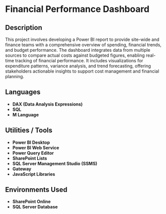 
<h1> Financial Performance Dashboard</h1>


<h2>Description</h2>
This project involves developing a Power BI report to provide site-wide and finance teams with a comprehensive overview of spending, financial trends, and budget performance. The dashboard integrates data from multiple sources to compare actual costs against budgeted figures, enabling real-time tracking of financial performance. It includes visualizations for expenditure patterns, variance analysis, and trend forecasting, offering stakeholders actionable insights to support cost management and financial planning.
<br />


<h2>Languages</h2>

- <b>DAX (Data Analysis Expressions)</b> 
- <b>SQL</b>
- <b>M Language</b>

<h2>Utilities / Tools</h2>

- <b>Power BI Desktop</b> 
- <b>Power BI Web Service</b>
- <b>Power Query Editor </b>
- <b>SharePoint Lists</b>
- <b>SQL Server Management Studio (SSMS)</b>
- <b>Gateway </b>
- <b>JavaScript Libraries</b>

<h2>Environments Used </h2>

- <b>SharePoint Online</b> 
- <b>SQL Server Database</b>
